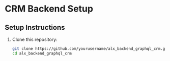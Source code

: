# CRM Backend Setup

## Setup Instructions

1. Clone this repository:
   ```bash
   git clone https://github.com/yourusername/alx_backend_graphql_crm.git
   cd alx_backend_graphql_crm

